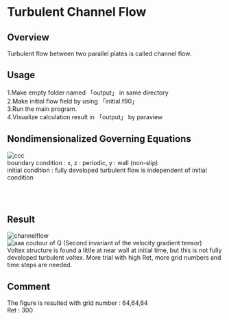 # Turbulent Channel Flow
## Overview
Turbulent flow between two parallel plates is called channel flow.

## Usage
1.Make empty folder named 「output」 in same directory <br>
2.Make initial flow field by using 「initial.f90」<br>
3.Run the main program. <br>
4.Visualize calculation result in 「output」 by paraview <br>

## Nondimensionalized Governing Equations
![ccc](https://github.com/user-attachments/assets/33ba14f5-5a8b-4cc6-8af6-57cb0de9b254)
<br>
boundary condition : x, z : periodic, y : wall (non-slip) <br>
initial condition : fully developed turbulent flow is independent of initial condition

<br>
<br>



## Result
![channelflow](https://github.com/user-attachments/assets/c2ce3327-a38a-4335-a494-10d3aca55244)
<br>
![aaa](https://github.com/user-attachments/assets/3b986e81-1d57-4706-836a-71773443c9ac)
coutour of Q (Second invariant of the velocity gradient tensor) 
<br>
Voltex structure is found a little at near wall at initial time, but this is not fully developed turbulent voltex.
More trial with high Ret, more grid numbers and time steps are needed.

## Comment
The figure is resulted with 
grid number : 64,64,64 <br>
Ret : 300
